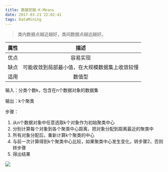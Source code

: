 ```yaml
---
title: 数据挖掘-K-Means
date: 2017-03-21 22:02:41
tags: DataMining
---
```


> 类内数据点越近越好，类间数据点越远越好。

|属性|描述|
|:---:|:---:|
|优点|容易实现|
|缺点|可能收敛到局部最小值，在大规模数据集上收敛较慢|
|适用|数值型|

输入：分类个数k，包含在n个数据对象的数据集

输出：k个聚类

步骤：
1. 从n个数据对象中任意选取k个对象作为初始聚类中心
2. 分别计算每个对象到各个聚类中心距离，把对象分配到距离最近的聚类中
3. 所有对象分配后，重新计算k个聚类的中心
4. 与前一次计算得到k个聚类中心比较，如果聚类中心发生变化，转步骤2，否则转步骤
5. 得出结果

![](/images/2017_03_05_1.jpg)